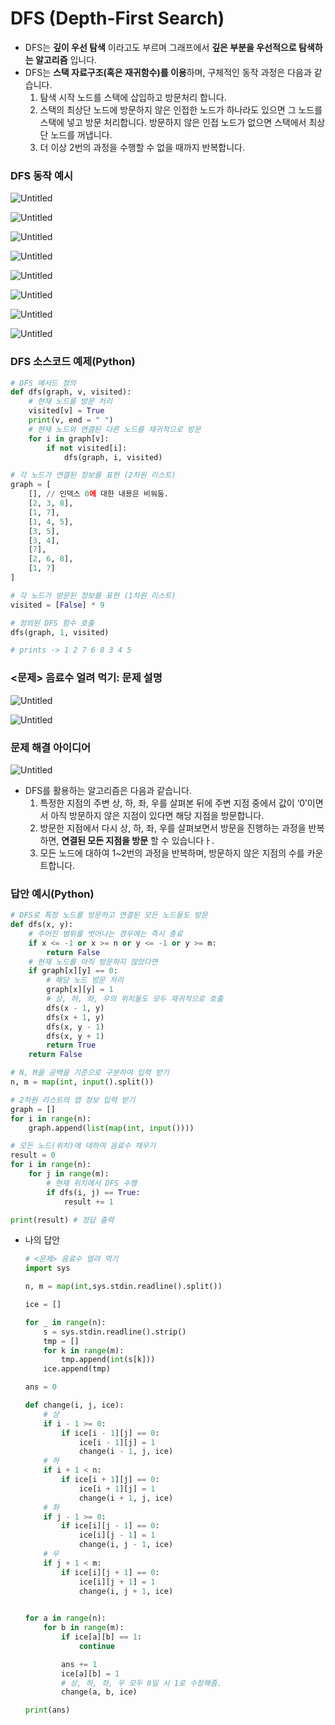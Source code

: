# DFS (Depth-First Search)

- DFS는 **깊이 우선 탐색** 이라고도 부르며 그래프에서 **깊은 부분을 우선적으로 탐색하는 알고리즘** 입니다.
- DFS는 **스택 자료구조(혹은 재귀함수)를 이용**하며,  구체적인 동작 과정은 다음과 같습니다.
    1. 탐색 시작 노드를 스택에 삽입하고 방문처리 합니다.
    2. 스택의 최상단 노드에 방문하지 않은 인접한 노드가 하나라도 있으면 그 노드를 스택에 넣고 방문 처리합니다. 방문하지 않은 인접 노드가 없으면 스택에서 최상단 노드를 꺼냅니다.
    3. 더 이상 2번의 과정을 수행할 수 없을 때까지 반복합니다. 

### DFS 동작 예시

![Untitled](https://s3-us-west-2.amazonaws.com/secure.notion-static.com/7f187964-8c48-4e2b-87be-31888257bbfc/Untitled.png)

![Untitled](https://s3-us-west-2.amazonaws.com/secure.notion-static.com/c6ac3cb8-48d9-4e77-9cb5-ad543ae15fc4/Untitled.png)

![Untitled](https://s3-us-west-2.amazonaws.com/secure.notion-static.com/3406a4a3-c34e-4193-bccd-9775b7592324/Untitled.png)

![Untitled](https://s3-us-west-2.amazonaws.com/secure.notion-static.com/1fcd8d99-0ef2-4fa5-b55e-0527aae182f9/Untitled.png)

![Untitled](https://s3-us-west-2.amazonaws.com/secure.notion-static.com/5ec0a3f2-03bf-4919-acfb-850a3c939d13/Untitled.png)

![Untitled](https://s3-us-west-2.amazonaws.com/secure.notion-static.com/406a0a00-6a23-4252-9c6c-2501d77216be/Untitled.png)

![Untitled](https://s3-us-west-2.amazonaws.com/secure.notion-static.com/d1e0d0ff-680d-4b29-ac2c-04668ba24424/Untitled.png)

![Untitled](https://s3-us-west-2.amazonaws.com/secure.notion-static.com/975f50d5-da7a-41b5-8857-3cf0264606fe/Untitled.png)

### DFS 소스코드 예제(Python)

```python
# DFS 메서드 정의
def dfs(graph, v, visited):
	# 현재 노드를 방문 처리
	visited[v] = True
	print(v, end = " ")
	# 현재 노드와 연결된 다른 노드를 재귀적으로 방문
	for i in graph[v]:
		if not visited[i]:
			dfs(graph, i, visited)

# 각 노드가 연결된 정보를 표현 (2차원 리스트)
graph = [
	[], // 인덱스 0에 대한 내용은 비워둠.
	[2, 3, 8],
	[1, 7],
	[1, 4, 5],
	[3, 5],
	[3, 4],
	[7],
	[2, 6, 8],
	[1, 7]
]

# 각 노드가 방문된 정보를 표현 (1차원 리스트)
visited = [False] * 9

# 정의된 DFS 함수 호출
dfs(graph, 1, visited)

# prints -> 1 2 7 6 8 3 4 5
```

### <문제> 음료수 얼려 먹기: 문제 설명

![Untitled](https://s3-us-west-2.amazonaws.com/secure.notion-static.com/910d989b-e231-4359-b7c1-6d9a7f167a54/Untitled.png)

![Untitled](https://s3-us-west-2.amazonaws.com/secure.notion-static.com/82377956-6a18-42b3-a279-cc8be5a9b914/Untitled.png)

### 문제 해결 아이디어

![Untitled](https://s3-us-west-2.amazonaws.com/secure.notion-static.com/90f30082-74a9-4562-9a26-ec96b21804b7/Untitled.png)

- DFS를 활용하는 알고리즘은 다음과 같습니다.
    1. 특정한 지점의 주변 상, 하, 좌, 우를 살펴본 뒤에 주변 지점 중에서 값이 ‘0’이면서 아직 방문하지 않은 지점이 있다면 해당 지점을 방문합니다.
    2. 방문한 지점에서 다시 상, 하, 좌, 우를 살펴보면서 방문을 진행하는 과정을 반복하면, **연결된 모든 지점을 방문** 할 수 있습니다ㅏ.
    3. 모든 노드에 대하여 1~2번의 과정을 반복하며, 방문하지 않은 지점의 수를 카운트합니다. 

### 답안 예시(Python)

```python
# DFS로 특정 노드를 방문하고 연결된 모든 노드들도 방문
def dfs(x, y):
    # 주어진 범위를 벗어나는 경우에는 즉시 종료
    if x <= -1 or x >= n or y <= -1 or y >= m:
        return False
    # 현재 노드를 아직 방문하지 않았다면
    if graph[x][y] == 0:
        # 해당 노드 방문 처리
        graph[x][y] = 1
        # 상, 하, 좌, 우의 위치들도 모두 재귀적으로 호출
        dfs(x - 1, y)
        dfs(x + 1, y)
        dfs(x, y - 1)
        dfs(x, y + 1)
        return True
    return False

# N, M을 공백을 기준으로 구분하여 입력 받기
n, m = map(int, input().split())

# 2차원 리스트의 맵 정보 입력 받기
graph = []
for i in range(n):
    graph.append(list(map(int, input())))

# 모든 노드(위치)에 대하여 음료수 채우기
result = 0
for i in range(n):
    for j in range(m):
        # 현재 위치에서 DFS 수행
        if dfs(i, j) == True:
            result += 1

print(result) # 정답 출력
```

- 나의 답안
    
    ```python
    # <문제> 음료수 얼려 먹기
    import sys
    
    n, m = map(int,sys.stdin.readline().split())
    
    ice = []
    
    for _ in range(n):
        s = sys.stdin.readline().strip()
        tmp = []
        for k in range(m):
            tmp.append(int(s[k]))
        ice.append(tmp)
    
    ans = 0
    
    def change(i, j, ice):
        # 상
        if i - 1 >= 0:
            if ice[i - 1][j] == 0:
                ice[i - 1][j] = 1
                change(i - 1, j, ice)
        # 하
        if i + 1 < n:
            if ice[i + 1][j] == 0:
                ice[i + 1][j] = 1
                change(i + 1, j, ice)
        # 좌
        if j - 1 >= 0:
            if ice[i][j - 1] == 0:
                ice[i][j - 1] = 1
                change(i, j - 1, ice)
        # 우
        if j + 1 < m:
            if ice[i][j + 1] == 0:
                ice[i][j + 1] = 1
                change(i, j + 1, ice)
        
    
    for a in range(n):
        for b in range(m):
            if ice[a][b] == 1:
                continue
    
            ans += 1
            ice[a][b] = 1
            # 상, 하, 좌, 우 모두 0일 시 1로 수정해줌.
            change(a, b, ice)
    
    print(ans)
    ```
